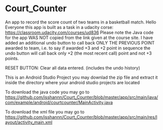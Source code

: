 # Court_Counter
An app to record the score count of two teams in a basketball match.
 Hello Everyone this app is built as a task in a udacity corse: https://classroom.udacity.com/courses/ud836
 Please note the Java code for the app WAS NOT copied from the link given at the course site.
 I have added an additional undo button to call back ONLY THE PREVIOUS POINT awarded to team, i.e. to say if awarded +3 and +2 point in
 sequence the undo button will call back only +2 (the most recent call) point and not +3 points.
 
 RESET BUTTON: Clear all data entered. (includes the undo history)


This is an Android Studio Project you may downlad the zip file and extract it inside the directory where your android studio projects are located

To download the java code you may go to https://github.com/isshannn/Court_Counter/blob/master/app/src/main/java/com/example/android/courtcounter/MainActivity.java


To download the xml file you may go to 
https://github.com/isshannn/Court_Counter/blob/master/app/src/main/res/layout/activity_main.xml
